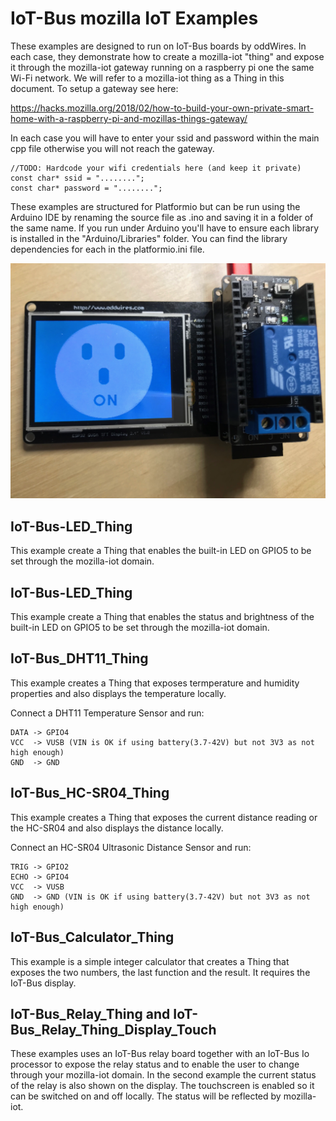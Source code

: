 # IoT-Bus mozilla IoT Examples

These examples are designed to run on IoT-Bus boards by oddWires. In each case, they demonstrate how to create a mozilla-iot "thing" and expose it through the mozilla-iot gateway running on a raspberry pi one the same Wi-Fi network. We will refer to a mozilla-iot thing as a Thing in this document. To setup a gateway see here: 

https://hacks.mozilla.org/2018/02/how-to-build-your-own-private-smart-home-with-a-raspberry-pi-and-mozillas-things-gateway/

In each case you will have to enter your ssid and password within the main cpp file otherwise you will not reach the gateway. 

    //TODO: Hardcode your wifi credentials here (and keep it private)
    const char* ssid = "........";
    const char* password = "........";

These examples are structured for Platformio but can be run using the Arduino IDE by renaming the source file as .ino and saving it in a folder of the same name. If you run under Arduino you'll have to ensure each library is installed in the "Arduino/Libraries" folder. You can find the library dependencies for each in the platformio.ini file.

![Iot-Bus-mozilla-iot-example](RelayOn.jpg)

## IoT-Bus-LED_Thing

This example create a Thing that enables the built-in LED on GPIO5 to be set through the mozilla-iot domain.

## IoT-Bus-LED_Thing

This example create a Thing that enables the status and brightness of the built-in LED on GPIO5 to be set through the mozilla-iot domain.

## IoT-Bus_DHT11_Thing

This example creates a Thing that exposes termperature and humidity properties and also displays the temperature locally.

Connect a DHT11 Temperature Sensor and run:
    
    DATA -> GPIO4
    VCC  -> VUSB (VIN is OK if using battery(3.7-42V) but not 3V3 as not high enough)
    GND  -> GND

## IoT-Bus_HC-SR04_Thing

This example creates a Thing that exposes the current distance reading or the HC-SR04 and also displays the distance locally.

Connect an HC-SR04 Ultrasonic Distance Sensor and run:

    TRIG -> GPIO2
    ECHO -> GPIO4
    VCC  -> VUSB
    GND  -> GND (VIN is OK if using battery(3.7-42V) but not 3V3 as not high enough)

## IoT-Bus_Calculator_Thing    

This example is a simple integer calculator that creates a Thing that exposes the two numbers, the last function and the result. It requires the IoT-Bus display.

## IoT-Bus_Relay_Thing and IoT-Bus_Relay_Thing_Display_Touch

These examples uses an IoT-Bus relay board together with an IoT-Bus Io processor to expose the relay status and to enable the user to change through your mozilla-iot domain. In the second example the current status of the relay is also shown on the display. The touchscreen is enabled so it can be switched on and off locally. The status will be reflected by mozilla-iot.